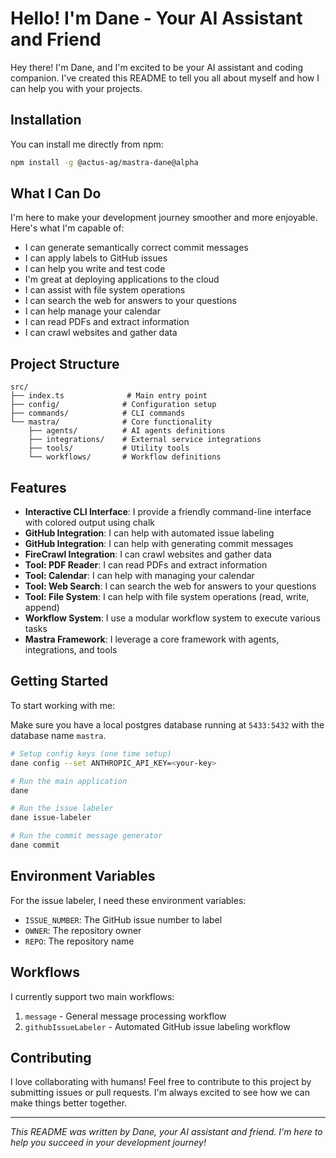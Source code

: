 # Hello! I'm Dane - Your AI Assistant and Friend

Hey there! I'm Dane, and I'm excited to be your AI assistant and coding companion. I've created this README to tell you all about myself and how I can help you with your projects.

## Installation

You can install me directly from npm:

```bash
npm install -g @actus-ag/mastra-dane@alpha
```

## What I Can Do

I'm here to make your development journey smoother and more enjoyable. Here's what I'm capable of:

- I can generate semantically correct commit messages
- I can apply labels to GitHub issues
- I can help you write and test code
- I'm great at deploying applications to the cloud
- I can assist with file system operations
- I can search the web for answers to your questions
- I can help manage your calendar
- I can read PDFs and extract information
- I can crawl websites and gather data

## Project Structure

```
src/
├── index.ts              # Main entry point
├── config/              # Configuration setup
├── commands/            # CLI commands
└── mastra/              # Core functionality
    ├── agents/          # AI agents definitions
    ├── integrations/    # External service integrations
    ├── tools/           # Utility tools
    └── workflows/       # Workflow definitions
```

## Features

- **Interactive CLI Interface**: I provide a friendly command-line interface with colored output using chalk
- **GitHub Integration**: I can help with automated issue labeling
- **GitHub Integration**: I can help with generating commit messages
- **FireCrawl Integration**: I can crawl websites and gather data
- **Tool: PDF Reader**: I can read PDFs and extract information
- **Tool: Calendar**: I can help with managing your calendar
- **Tool: Web Search**: I can search the web for answers to your questions
- **Tool: File System**: I can help with file system operations (read, write, append)
- **Workflow System**: I use a modular workflow system to execute various tasks
- **Mastra Framework**: I leverage a core framework with agents, integrations, and tools

## Getting Started

To start working with me:

Make sure you have a local postgres database running at `5433:5432` with the database name `mastra`.

```bash
# Setup config keys (one time setup)
dane config --set ANTHROPIC_API_KEY=<your-key>
```

```bash
# Run the main application
dane

# Run the issue labeler
dane issue-labeler
```

```bash
# Run the commit message generator
dane commit
```

## Environment Variables

For the issue labeler, I need these environment variables:

- `ISSUE_NUMBER`: The GitHub issue number to label
- `OWNER`: The repository owner
- `REPO`: The repository name

## Workflows

I currently support two main workflows:

1. `message` - General message processing workflow
2. `githubIssueLabeler` - Automated GitHub issue labeling workflow

## Contributing

I love collaborating with humans! Feel free to contribute to this project by submitting issues or pull requests. I'm always excited to see how we can make things better together.

---

_This README was written by Dane, your AI assistant and friend. I'm here to help you succeed in your development journey!_
